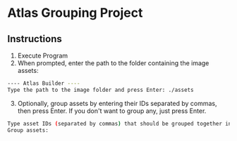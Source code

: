 # Atlas Grouping Project

## Instructions

1. Execute Program
2. When prompted, enter the path to the folder containing the image assets:
```bash
---- Atlas Builder ----
Type the path to the image folder and press Enter: ./assets
```
3. Optionally, group assets by entering their IDs separated by commas, then press Enter. If you don't want to group any, just press Enter.
```bash
Type asset IDs (separated by commas) that should be grouped together in the same sublist, then press Enter when done:
Group assets:
```
